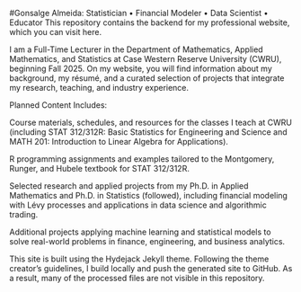 #Gonsalge Almeida: Statistician • Financial Modeler • Data Scientist • Educator
This repository contains the backend for my professional website, which you can visit here.

I am a Full-Time Lecturer in the Department of Mathematics, Applied Mathematics, and Statistics at Case Western Reserve University (CWRU), beginning Fall 2025. On my website, you will find information about my background, my résumé, and a curated selection of projects that integrate my research, teaching, and industry experience.

Planned Content Includes:

Course materials, schedules, and resources for the classes I teach at CWRU (including STAT 312/312R: Basic Statistics for Engineering and Science and MATH 201: Introduction to Linear Algebra for Applications).

R programming assignments and examples tailored to the Montgomery, Runger, and Hubele textbook for STAT 312/312R.

Selected research and applied projects from my Ph.D. in Applied Mathematics and Ph.D. in Statistics (followed), including financial modeling with Lévy processes and applications in data science and algorithmic trading.

Additional projects applying machine learning and statistical models to solve real-world problems in finance, engineering, and business analytics.

This site is built using the Hydejack Jekyll theme. Following the theme creator’s guidelines, I build locally and push the generated site to GitHub. As a result, many of the processed files are not visible in this repository.

